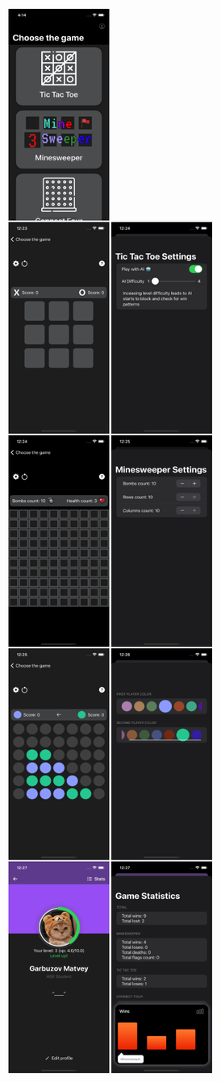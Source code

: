 <img src="https://github.com/MatveyGarbuzov/courseWork/blob/master/Images/MainView.png" width="200" height="420" /> <br />
<img src="https://github.com/MatveyGarbuzov/courseWork/blob/master/Images/TicTacToe.png" width="200" height="420" />  <img src="https://github.com/MatveyGarbuzov/courseWork/blob/master/Images/TicTacToe2.png" width="200" height="420" /> <br /> 
<img src="https://github.com/MatveyGarbuzov/courseWork/blob/master/Images/Minesweeper.png" width="200" height="420" /> <img src="https://github.com/MatveyGarbuzov/courseWork/blob/master/Images/Minesweeper2.png" width="200" height="420" /> <br />
<img src="https://github.com/MatveyGarbuzov/courseWork/blob/master/Images/ConnectFour.png" width="200" height="420" /> <img src="https://github.com/MatveyGarbuzov/courseWork/blob/master/Images/ConnectFour2.png" width="200" height="420" /> <br />
<img src="https://github.com/MatveyGarbuzov/courseWork/blob/master/Images/Profile.png" width="200" height="420" />  <img src="https://github.com/MatveyGarbuzov/courseWork/blob/master/Images/Profile2.png" width="200" height="420" /> <br />
